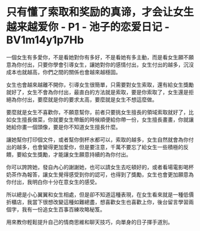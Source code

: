# 只有懂了索取和奖励的真谛，才会让女生越来越爱你 - P1 - 池子的恋爱日记 - BV1m14y1p7Hb

一個女生有多愛你，不是看她對你有多好，不是看她有多主動，而是看女生願不願意為你付出，只要你學會引導女生，讓她對你的感情付出，女生付出的越多，沉沒成本也就越高，你們之間的關係也會越來越穩固。

女生也會越來越離不開你，引導女生很簡單，只需要對女生索取，還有給女生獎勵就好了，女生不會為你付出，最直白的方法就是索取，要是你索取了，女生還是拒絕為你付出，要麼就是你的要求太高，要麼就是女生不想這麼做。

要麼就是女生不喜歡你，不願意幫你，前者只要挑女生擅長的領域索取就好了，比如女生擅長做菜，你就要女生帶飯的時候順便給你帶一份，女生擅長畫畫，你就讓她給你畫一個頭像，要是你不知道女生擅長什麼。

讓她幫你打印個文件，或者幫你倒杯水都可以，索取的越多，女生自然就會為你付出的越多，也會變得更加愛你，但是要注意，千萬不要忘了給女生一些積極的反饋，要給女生獎勵，才能讓女生願意持續的為你付出。

你可以誇誇她，發自內心的謝謝她，也可以請女生去吃頓好的，或者看場電影喝杯奶茶作為報答，讓女生覺得感受到你的認可，也得到了獎勵，女生也會更加願意為你付出，我明白你十分在意女生的感受。

所以總是小心翼翼和女生相處，但是卻不知道這種表現，在女生看來就是一種低價折櫃店，我當下很想改變這種如難總盡，想喜歡女生也喜歡上你，後台留言學習兩個字，我有一份追女生百事百練攻略秘笈。

用來教你輕鬆提升自己的情商思維和聊天技巧，向單身的日子揮手道別。